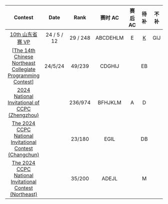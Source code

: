 | Contest | Date | Rank | 赛时 AC | 赛后 AC | 待补 | 不补 |
| :-----: | :--: | :--: | :----: | :-----: | :-: | :-: |
| [10th 山东省赛 VP](https://codeforces.com/gym/104459) | 24 / 5 / 12 | 29 / 248 | ABCDEHLM | E | [K](https://www.cnblogs.com/CSGOBESTGAMEEVER/p/10919506.html) | GIJ |
| [[The 14th Chinese Northeast Collegiate Programming Contest](https://codeforces.com/gym/102801)] | 24/5/24 | 49/239 | CDGHIJ |  | EB |  |
| [2024 National Invitational of CCPC (Zhengzhou)](https://codeforces.com/gym/105158) |  | 236/974 | BFHJKLM | A | D | |
| [The 2024 CCPC National Invitational Contest (Changchun) ](https://codeforces.com/gym/105170) |  | 23/180 | EGIL |  | DB | |
| [The 2024 CCPC National Invitational Contest (Northeast)](https://codeforces.com/gym/105173) |  | 35/200 | ADEJL |  | M | |
